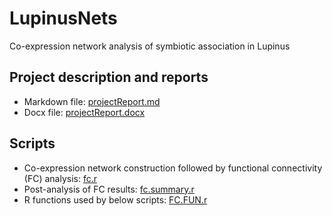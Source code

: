 # LupinusNets
Co-expression network analysis of symbiotic association in Lupinus

## Project description and reports

- Markdown file: [projectReport.md](projectReport.md)
- Docx file: [projectReport.docx](projectReport.docx)

## Scripts

- Co-expression network construction followed by functional connectivity (FC) analysis: [fc.r](fc.r)
- Post-analysis of FC results: [fc.summary.r](fc.summary.r) 
- R functions used by below scripts: [FC.FUN.r](FC.FUN.r)
